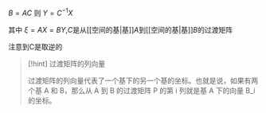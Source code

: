 $B=AC$ 则  $Y=C^{-1}X$

其中 $\xi = AX = BY$,$C$是从[[空间的基|基]]$A$到[[空间的基|基]]$B$的过渡矩阵

注意到C是取逆的

>[!hint] 过渡矩阵的列向量
>
>过渡矩阵的列向量代表了一个基下的另一个基的坐标。也就是说，如果有两个基 A 和 B，那么从 A 到 B 的过渡矩阵 P 的第 i 列就是基 A 下的向量 B_i 的坐标。


